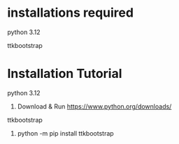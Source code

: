 # installations required

python 3.12

ttkbootstrap


# Installation Tutorial

python 3.12

1. Download & Run
   https://www.python.org/downloads/


ttkbootstrap 

1. python -m pip install ttkbootstrap
